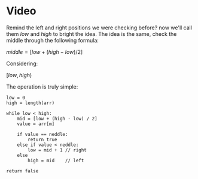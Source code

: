 # Video

Remind the left and right positions we were checking before? now we'll call them *low* and *high* to bright the idea. The idea is the same, check the middle through the following formula:

$middle = [low + (high - low) / 2]$

Considering:

$[low, high)$

The operation is truly simple:

```
low = 0
high = length(arr)

while low < high:
	mid = [low + (high - low) / 2]
	value = arr[m]
	
	if value == neddle:
		return true
	else if value < neddle:
		low = mid + 1 // right
	else
		high = mid    // left

return false
```